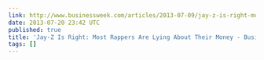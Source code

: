 ```yaml
---
link: http://www.businessweek.com/articles/2013-07-09/jay-z-is-right-most-rappers-are-lying-about-their-money
date: 2013-07-20 23:42 UTC
published: true
title: 'Jay-Z Is Right: Most Rappers Are Lying About Their Money - Businessweek'
tags: []
---
```



